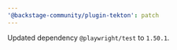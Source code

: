 ```yaml
---
'@backstage-community/plugin-tekton': patch
---
```


Updated dependency `@playwright/test` to `1.50.1`.
